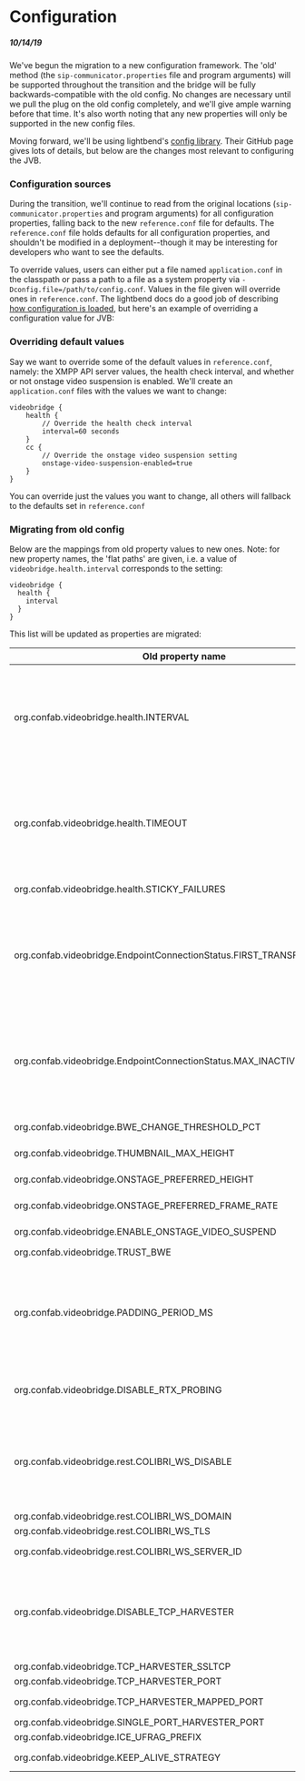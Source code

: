 # Configuration

##### 10/14/19
We've begun the migration to a new configuration framework.  The 'old' method (the `sip-communicator.properties` file and program arguments) will be supported throughout the transition and the bridge will be fully backwards-compatible with the old config.  No changes are necessary until we pull the plug on the old config completely, and we'll give ample warning before that time.  It's also worth noting that any new properties will only be supported in the new config files.

Moving forward, we'll be using lightbend's [config library]([https://github.com/lightbend/config](https://github.com/lightbend/config)).  Their GitHub page gives lots of details, but below are the changes most relevant to configuring the JVB.

### Configuration sources
During the transition, we'll continue to read from the original locations (`sip-communicator.properties` and program arguments) for all configuration properties, falling back to the new `reference.conf` file for defaults.  The `reference.conf` file holds defaults for all configuration properties, and shouldn't be modified in a deployment--though it may be interesting for developers who want to see the defaults.

To override values, users can either put a file named `application.conf` in the classpath or pass a path to a file as a system property via `-Dconfig.file=/path/to/config.conf`.  Values in the file given will override ones in `reference.conf`.  The lightbend docs do a good job of describing [how configuration is loaded]([https://github.com/lightbend/config#standard-behavior](https://github.com/lightbend/config#standard-behavior)), but here's an example of overriding a configuration value for JVB:

### Overriding default values
Say we want to override some of the default values in `reference.conf`, namely: the XMPP API server values, the health check interval, and whether or not onstage video suspension is enabled.  We'll create an `application.conf` files with the values we want to change:

```
videobridge {
    health {
        // Override the health check interval
        interval=60 seconds
    }
    cc {
        // Override the onstage video suspension setting
        onstage-video-suspension-enabled=true
    }
}
```
You can override just the values you want to change, all others will fallback to the defaults set in `reference.conf`

### Migrating from old config
Below are the mappings from old property values to new ones.  Note: for new property names, the 'flat paths' are given, i.e. a value of `videobridge.health.interval` corresponds to the setting:
```
videobridge {
  health {
    interval
  }
}
```
This list will be updated as properties are migrated:

| Old property name | New property name | Notes |
| -------- | ------- | ------- |
| org.confab.videobridge.health.INTERVAL | videobridge.health.interval | The new config models this as a duration, rather than an amount of milliseconds |
| org.confab.videobridge.health.TIMEOUT | videobridge.health.timeout | The new config models this as a duration, rather than an amount of milliseconds |
| org.confab.videobridge.health.STICKY_FAILURES | videobridge.health.sticky-failures | |
| org.confab.videobridge.EndpointConnectionStatus.FIRST_TRANSFER_TIMEOUT | videobridge.ep-connection-status.first-transfer-timeout | The new config models this as a duration, rather than an amount of milliseconds |
| org.confab.videobridge.EndpointConnectionStatus.MAX_INACTIVITY_LIMIT | videobridge.ep-connection-status.max-inactivity-limit | The new config models this as a duration, rather than an amount of milliseconds |
| org.confab.videobridge.BWE_CHANGE_THRESHOLD_PCT | videobridge.cc.bwe-change-threshold-pct | |
| org.confab.videobridge.THUMBNAIL_MAX_HEIGHT | videobridge.cc.thumbnail-max-height-px | |
| org.confab.videobridge.ONSTAGE_PREFERRED_HEIGHT | videobridge.cc.onstage-preferred-height-px | |
| org.confab.videobridge.ONSTAGE_PREFERRED_FRAME_RATE | videobridge.cc.onstage-preferred-framerate | |
| org.confab.videobridge.ENABLE_ONSTAGE_VIDEO_SUSPEND | videobridge.cc.enable-onstage-video-suspend | |
| org.confab.videobridge.TRUST_BWE | videobridge.cc.trust-bwe | |
| org.confab.videobridge.PADDING_PERIOD_MS | videobridge.cc.padding-period | The new config models this as a duration, rather than an amount of milliseconds |
| org.confab.videobridge.DISABLE_RTX_PROBING | n/a | This property has been deprecated |
| org.confab.videobridge.rest.COLIBRI_WS_DISABLE | videobridge.websockets.enabled | The semantics of this property have been inverted (disable -> enable) |
| org.confab.videobridge.rest.COLIBRI_WS_DOMAIN | videobridge.websockets.domain | |
| org.confab.videobridge.rest.COLIBRI_WS_TLS | videobridge.websockets.tls | |
| org.confab.videobridge.rest.COLIBRI_WS_SERVER_ID | videobridge.websockets.server-id | |
| org.confab.videobridge.DISABLE_TCP_HARVESTER | videobridge.ice.tcp.enabled | The semantics of this property have been inverted (disable -> enable) |
| org.confab.videobridge.TCP_HARVESTER_SSLTCP | videobridge.ice.tcp.ssltcp | |
| org.confab.videobridge.TCP_HARVESTER_PORT | videobridge.ice.tcp.port | |
| org.confab.videobridge.TCP_HARVESTER_MAPPED_PORT | videobridge.ice.tcp.mapped-port | |
| org.confab.videobridge.SINGLE_PORT_HARVESTER_PORT | videobridge.ice.udp.port | |
| org.confab.videobridge.ICE_UFRAG_PREFIX | videobridge.ice.ufrag-prefix | |
| org.confab.videobridge.KEEP_ALIVE_STRATEGY | videobridge.ice.keep-alive-strategy | |

